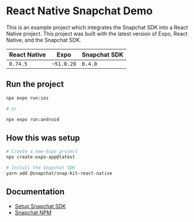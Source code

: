 # React Native Snapchat Demo

This is an example project which integrates the Snapchat SDK into a React Native project. This project was built with the latest version of Expo, React Native, and the Snapchat SDK.

| React Native | Expo | Snapchat SDK |
|--------------|------|--------------|
| `0.74.5`     | `~51.0.28` | `0.4.0`|

## Run the project

```bash
npx expo run:ios

# or

npx expo run:android
```


## How this was setup

```bash
# Create a new Expo project
npx create-expo-app@latest

# Install the Snapchat SDK
yarn add @snapchat/snap-kit-react-native
```

## Documentation

- [Setup Snapchat SDK](https://docs.snap.com/snap-kit/creative-kit/Tutorials/react-native)
- [Snapchat NPM](https://www.npmjs.com/package/@snapchat/snap-kit-react-native)
